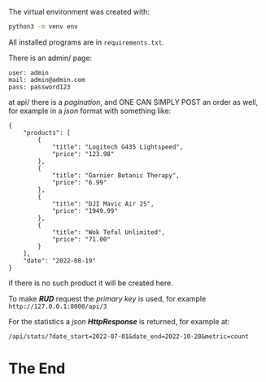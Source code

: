 The virtual environment was created with:
```bash
python3 -m venv env
```
All installed programs are in ``requirements.txt``.

There is an admin/ page:
```
user: admin
mail: admin@admin.com
pass: password123
```

at api/ there is a *pagination*, and ONE CAN SIMPLY POST an
order as well, for example in a *json* format with something
like:
```
{
    "products": [
        {
            "title": "Logitech G435 Lightspeed",
            "price": "123.98"
        },
        {
            "title": "Garnier Botanic Therapy",
            "price": "6.99"
        },
        {
            "title": "DJI Mavic Air 2S",
            "price": "1949.99"
        },
        {
            "title": "Wok Tefal Unlimited",
            "price": "71.00"
        }
    ],
    "date": "2022-08-19"
}
```
if there is no such product it will be created here.

To make ***RUD*** request the *primary key* is used, for
example ``http://127.0.0.1:8000/api/3``

For the statistics a *json* ***HttpResponse*** is returned, for example at:
```
/api/stats/?date_start=2022-07-01&date_end=2022-10-28&metric=count
```

# The End
